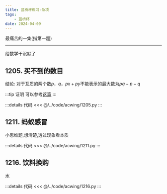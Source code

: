 ```yaml
---
title: 蓝桥杯练习-杂项
tags:
    - 蓝桥杯
date: 2024-04-09 
---
```


最痛苦的一集(指第一题)

---

给数学干沉默了


## 1205. 买不到的数目

结论: 对于互质的两个数$p$，$q$，$px+py$不能表示的最大数为$pq-p-q$

:::tip 证明
可以参考[这篇](https://www.cnblogs.com/Yuzao/p/7074465.html)
:::


:::details 代码
<<< @/../code/acwing/1205.py
:::


## 1211. 蚂蚁感冒

小思维题,想清楚,透过现象看本质

:::details 代码
<<< @/../code/acwing/1211.py
:::

## 1216. 饮料换购

水

:::details 代码
<<< @/../code/acwing/1216.py
:::


